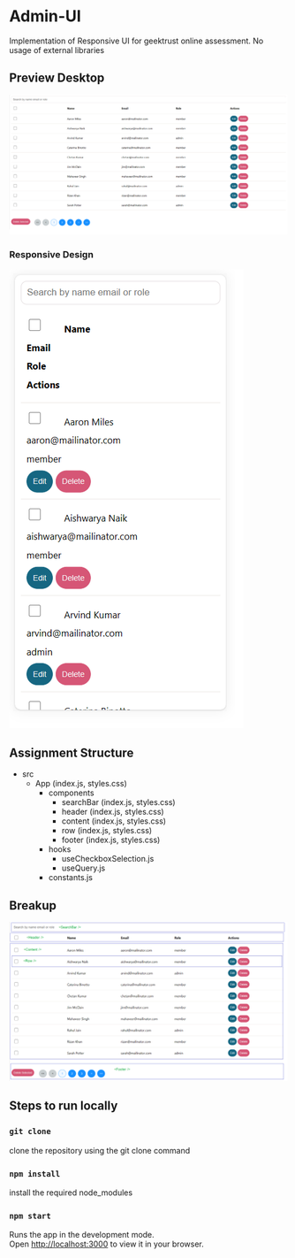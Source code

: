 # Admin-UI

Implementation of Responsive UI for geektrust online assessment.
No usage of external libraries

## Preview Desktop
![Database](https://github.com/gittyvarshney/adminUI/blob/main/desktop.png?raw=true)

### Responsive Design
![Database](https://github.com/gittyvarshney/adminUI/blob/main/mobile.png?raw=true)

## Assignment Structure
- src
  - App (index.js, styles.css)
    - components
      - searchBar (index.js, styles.css)
      - header (index.js, styles.css)
      - content (index.js, styles.css)
      - row (index.js, styles.css)
      - footer (index.js, styles.css)
    - hooks
      - useCheckboxSelection.js
      - useQuery.js  
    - constants.js

## Breakup
![Database](https://github.com/gittyvarshney/adminUI/blob/main/design.png?raw=true)

## Steps to run locally

### `git clone`
clone the repository using the git clone command

### `npm install`

install the required node_modules

### `npm start`

Runs the app in the development mode.\
Open [http://localhost:3000](http://localhost:3000) to view it in your browser.